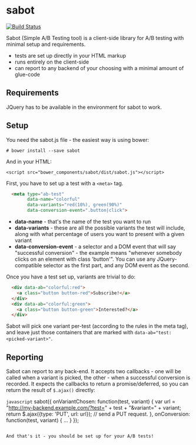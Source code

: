 # sabot

[![Build Status](https://travis-ci.org/Schibsted-Tech-Polska/sabot.svg?branch=master)](https://travis-ci.org/Schibsted-Tech-Polska/sabot)

Sabot (Simple A/B Testing tool) is a client-side library for A/B testing with minimal setup and requirements.

* tests are set up directly in your HTML markup
* runs entirely on the client-side
* can report to any backend of your choosing with a minimal amount of glue-code

## Requirements

JQuery has to be available in the environment for sabot to work.

## Setup

You need the sabot.js file - the easiest way is using bower:

```
# bower install --save sabot
```

And in your HTML:

```
<script src="bower_components/sabot/dist/sabot.js"></script>
```

First, you have to set up a test with a `<meta>` tag.

```html
  <meta type="ab-test" 
        data-name="colorful"             
        data-variants="red(10%), green(90%)"
        data-conversion-event=".button|click">
```

* **data-name** - that's the name of the test you want to run
* **data-variants** - these are all the possible variants the test will include, along with what percentage of users
  you want to present with a given variant
* **data-conversion-event** - a selector and a DOM event that will say "successful conversion" - the example means
  "whenever somebody clicks on an element with class 'button'". You can use any JQuery-compatible selector as the
  first part, and any DOM event as the second.
  
Once you have a test set up, variants are trivial to do:

```html
  <div data-ab="colorful:red">
    <a class="button button-red">Subscribe!</a>
  </div>
  <div data-ab="colorful:green">
    <a class="button button-green">Interested?</a>
  </div>
```

Sabot will pick one variant per-test (according to the rules in the meta tag), and leave just those containers that are
marked with `data-ab="test:<picked-variant>"`.


## Reporting

Sabot can report to any back-end. It accepts two callbacks - one will be called when a variant is picked, the other -
when a successful conversion is recorded. It expects the callbacks to return a promise/deferred, so you can return the
result of `$.ajax()` directly:

```javascript```
sabot({
  onVariantChosen: function(test, variant) {
    var url = "http://my-backend.example.com/?test=" + test + "&variant=" + variant;
    return $.ajax({type: 'PUT', url: url}); // send a PUT request.
  },
  onConversion: function(test, variant) { ... }
});
```

And that's it - you should be set up for your A/B tests!

